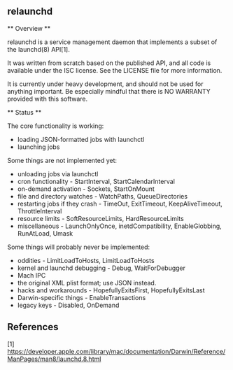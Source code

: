 ## relaunchd

** Overview **

relaunchd is a service management daemon that implements a subset of the launchd(8) API[1]. 

It was written from scratch based on the published API, and all code is available
under the ISC license. See the LICENSE file for more information.

It is currently under heavy development, and should not be used for anything important.
Be especially mindful that there is NO WARRANTY provided with this software.

** Status **

The core functionality is working:
* loading JSON-formatted jobs with launchctl
* launching jobs

Some things are not implemented yet:
* unloading jobs via launchctl
* cron functionality - StartInterval, StartCalendarInterval
* on-demand activation - Sockets, StartOnMount
* file and directory watches - WatchPaths, QueueDirectories
* restarting jobs if they crash - TimeOut, ExitTimeout, KeepAliveTimeout, ThrottleInterval
* resource limits - SoftResourceLimits, HardResourceLimits
* miscellaneous - LaunchOnlyOnce, inetdCompatibility, EnableGlobbing,
  RunAtLoad, Umask

Some things will probably never be implemented:
* oddities - LimitLoadToHosts, LimitLoadToHosts
* kernel and launchd debugging - Debug, WaitForDebugger
* Mach IPC
* the original XML plist format; use JSON instead.
* hacks and workarounds - HopefullyExitsFirst, HopefullyExitsLast
* Darwin-specific things - EnableTransactions
* legacy keys - Disabled, OnDemand

## References

[1] https://developer.apple.com/library/mac/documentation/Darwin/Reference/ManPages/man8/launchd.8.html
